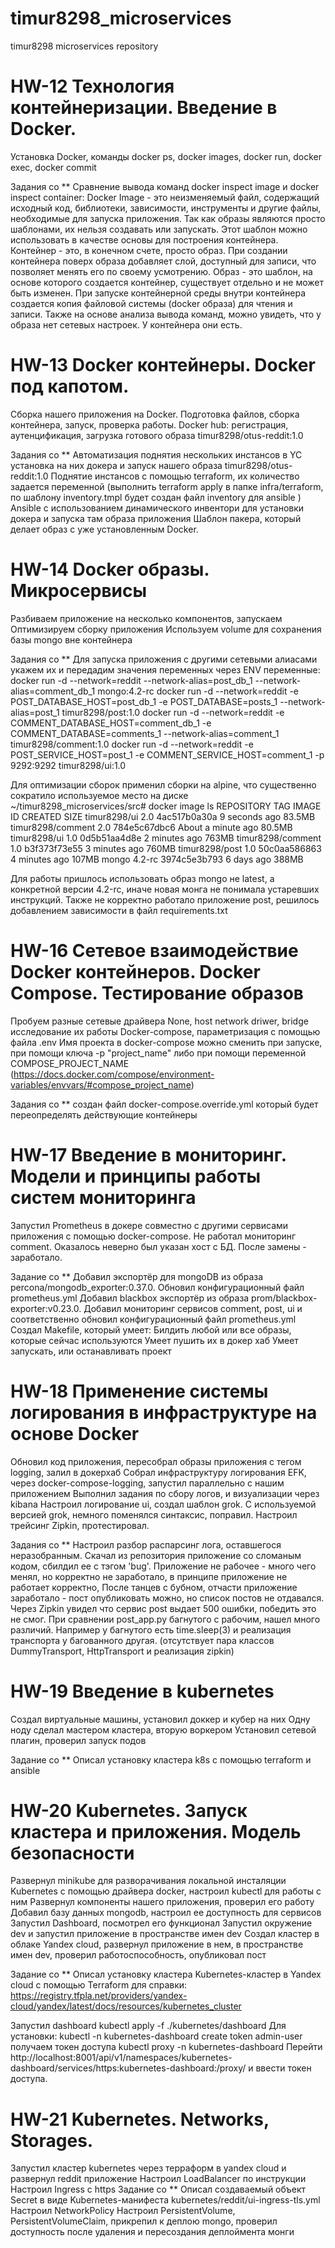 # timur8298_microservices
timur8298 microservices repository

# HW-12 Технология контейнеризации. Введение в Docker.
Установка Docker, команды docker ps, docker images, docker run, docker exec, docker commit

Задания со **
Сравнение вывода команд docker inspect image и docker inspect container:
Docker Image - это неизменяемый файл, содержащий исходный код, библиотеки, 
зависимости, инструменты и другие файлы, необходимые для запуска приложения.
Так как образы являются просто шаблонами, их нельзя создавать или запускать. 
Этот шаблон можно использовать в качестве основы для построения контейнера. 
Контейнер - это, в конечном счете, просто образ. 
При создании контейнера поверх образа добавляет слой, доступный для записи, 
что позволяет менять его по своему усмотрению.
Образ - это шаблон, на основе которого создается контейнер, существует отдельно и не может быть изменен. 
При запуске контейнерной среды внутри контейнера создается копия файловой системы (docker образа) для чтения и записи.
Также на основе анализа вывода команд, можно увидеть, что у образа нет сетевых настроек. У контейнера они есть.

# HW-13 Docker контейнеры. Docker под капотом.
Сборка нашего приложения на Docker. Подготовка файлов, сборка контейнера, запуск, проверка работы.
Docker hub: регистрация, аутенцификация, загрузка готового образа timur8298/otus-reddit:1.0

Задания со **
Автоматизация поднятия нескольких инстансов в YC установка на них докера и запуск нашего образа timur8298/otus-reddit:1.0
Поднятие инстансов с помощью terraform,  их количество задается переменной
(выполнить terraform apply в папке infra/terraform, по шаблону inventory.tmpl будет создан файл inventory для ansible )
Ansible с использованием динамического инвентори для установки докера и запуска там образа приложения
Шаблон пакера, который делает образ с уже установленным Docker.

# HW-14 Docker образы. Микросервисы
Разбиваем приложение на несколько компонентов, запускаем
Оптимизируем сборку приложения
Используем volume для сохранения базы mongo вне контейнера

Задания со **
Для запуска приложения с другими сетевыми алиасами укажем их и передадим значения переменных через ENV переменные:
docker run -d --network=reddit --network-alias=post_db_1 --network-alias=comment_db_1 mongo:4.2-rc
docker run -d --network=reddit -e POST_DATABASE_HOST=post_db_1 -e POST_DATABASE=posts_1 --network-alias=post_1 timur8298/post:1.0 
docker run -d --network=reddit -e COMMENT_DATABASE_HOST=comment_db_1 -e COMMENT_DATABASE=comments_1 --network-alias=comment_1 timur8298/comment:1.0
docker run -d --network=reddit -e POST_SERVICE_HOST=post_1 -e COMMENT_SERVICE_HOST=comment_1 -p 9292:9292 timur8298/ui:1.0

Для оптимизации сборок применил сборки на alpine, что существенно сократило используемое место на диске
~/timur8298_microservices/src# docker image ls
REPOSITORY          TAG       IMAGE ID       CREATED              SIZE
timur8298/ui        2.0       4ac517b0a30a   9 seconds ago        83.5MB
timur8298/comment   2.0       784e5c67dbc6   About a minute ago   80.5MB
timur8298/ui        1.0       0d5b51aa4d8e   2 minutes ago        763MB
timur8298/comment   1.0       b3f373f73e55   3 minutes ago        760MB
timur8298/post      1.0       50c0aa586863   4 minutes ago        107MB
mongo               4.2-rc    3974c5e3b793   6 days ago           388MB

Для работы пришлось использовать образ mongo не latest, а конкретной версии 4.2-rc, иначе новая монга не понимала устаревших инструкций.
Также не корректно работало приложение post, решилось добавлением зависимости в файл requirements.txt

# HW-16 Сетевое взаимодействие Docker контейнеров. Docker Compose. Тестирование образов
Пробуем разные сетевые драйвера None, host network driwer, bridge исследование их работы
Docker-compose, параметризация с помощью файла .env
Имя проекта в docker-compose можно сменить при запуске, при помощи ключа -p "project_name" либо при помощи переменной COMPOSE_PROJECT_NAME
(https://docs.docker.com/compose/environment-variables/envvars/#compose_project_name)

Задания со **
создан файл docker-compose.override.yml который будет переопределять действующие контейнеры

# HW-17 Введение в мониторинг. Модели и принципы работы систем мониторинга
Запустил Prometheus в докере совместно с другими сервисами приложения c помощью docker-compose.
Не работал мониторинг comment. Оказалось неверно был указан хост с БД. После замены - заработало.

Задание со **
Добавил экспортёр для mongoDB из образа percona/mongodb_exporter:0.37.0. Обновил конфигурационный файл prometheus.yml
Добавил blackbox экспортёр из образа prom/blackbox-exporter:v0.23.0. 
Добавил мониторинг сервисов comment, post, ui и соответственно обновил конфигурационный файл prometheus.yml
Создал Makefile, который умеет:
Билдить любой или все образы, которые сейчас используются
Умеет пушить их в докер хаб
Умеет запускать, или останавливать проект

# HW-18 Применение системы логирования в инфраструктуре на основе Docker
Обновил код приложения, пересобрал образы приложения с тегом logging, залил в докерхаб
Собрал инфраструктуру логирования EFK, через docker-compose-logging, запустил параллельно с нашим приложением
Выполнил задания по сбору логов, и визуализации через kibana
Настроил логирование ui, создал шаблон grok. С используемой версией grok, немного поменялся синтаксис, поправил.
Настроил трейсинг Zipkin, протестировал.

Задания со **
Настроил разбор распарсинг лога, оставшегося неразобранным.
Скачал из репозитория приложение со сломаным кодом, сбилдил ее с тэгом 'bug'.
Приложение не рабочее - много чего менял, но корректно не заработало, в принципе приложение не работает корректно,
После танцев с бубном, отчасти приложение заработало - пост опубликовать можно, но список постов не отдавался.
Через Zipkin увидел что сервис post выдает 500 ошибки, победить это не смог.
При сравнении post_app.py багнутого с рабочим, нашел много различий.
Например у багнутого есть  time.sleep(3) и реализация транспорта у багованного другая. (отсутствует пара классов DummyTransport, HttpTransport и реализация zipkin)

# HW-19 Введение в kubernetes
Создал виртуальные машины, установил доккер и кубер на них
Одну ноду сделал мастером кластера, вторую воркером
Установил сетевой плагин, проверил запуск подов

Задание со **
Описал установку кластера k8s с помощью terraform и ansible

# HW-20 Kubernetes. Запуск кластера и приложения. Модель безопасности
Развернул minikube для разворачивания локальной инсталяции Kubernetes с помощью драйвера docker, настроил kubectl для работы с ним
Развернул компоненты нашего приложения, проверил его работу
Добавил базу данных mongodb, настроил ее доступность для сервисов
Запустил Dashboard, посмотрел его функционал
Запустил окружение dev и запустил приложение в пространстве имен dev
Создал кластер в облаке Yandex cloud, развернул приложение в нем, в пространстве имен dev, проверил работоспособность, опубликовал пост

Задание со **
Описал установку кластера Kubernetes-кластер в Yandex cloud с помощью Terraform
для справки: https://registry.tfpla.net/providers/yandex-cloud/yandex/latest/docs/resources/kubernetes_cluster

Запустил dashboard kubectl apply -f ./kubernetes/dashboard
Для установки:
kubectl -n kubernetes-dashboard create token admin-user получаем токен доступа
kubectl proxy -n kubernetes-dashboard 
Перейти http://localhost:8001/api/v1/namespaces/kubernetes-dashboard/services/https:kubernetes-dashboard:/proxy/ и ввести токен доступа.

# HW-21 Kubernetes. Networks, Storages.
Запустил кластер kubernetes через терраформ в yandex cloud и развернул reddit приложение
Настроил LoadBalancer по инструкции
Настроил Ingress c https
Задание со **
Описал создаваемый объект Secret в виде Kubernetes-манифеста kubernetes/reddit/ui-ingress-tls.yml
Настроил NetworkPolicy
Настроил PersistentVolume, PersistentVolumeClaim, прикрепил к деплою mongo, 
проверил доступность после удаления и пересоздания деплоймента монги
